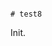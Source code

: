                                                                                                                                                                                                                                                                                                                                                                                                                                            # test8

Init.
